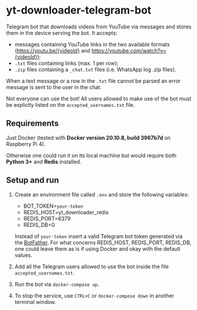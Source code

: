 # yt-downloader-telegram-bot
Telegram bot that downloads videos from YouTube via messages and stores them in the device serving the bot.
It accepts:

- messages containing YouTube links in the two available formats (https://youtu.be/{videoId} and https://youtube.com/watch?v={videoId});
- `.txt` files containing links (max. 1 per row);
- `.zip` files containing a `_chat.txt` files (i.e. WhatsApp log .zip files).

When a text message or a row in the `.txt` file cannot be parsed an error message is sent to the user in the chat.

Not everyone can use the bot!
All users allowed to make use of the bot must be explictly listed on the `accepted_usernames.txt` file.

## Requirements
Just Docker (tested with **Docker version 20.10.8, build 3967b7d** on Raspberry Pi 4).

Otherwise one could run it on its local machine but would require both **Python 3+** and **Redis** installed.

## Setup and run
1. Create an environment file called `.env` and store the following variables:
    - BOT_TOKEN=`your-token`
    - REDIS_HOST=yt_downloader_redis
    - REDIS_PORT=6379
    - REDIS_DB=0
    
    Instead of `your-token` insert a valid Telegram bot token generated via the [BotFather](https://core.telegram.org/bots#6-botfather).
    For what concerns REDIS_HOST, REDIS_PORT, REDIS_DB, one could leave them as is if using Docker and okay with the default values.
2. Add all the Telegram users allowed to use the bot inside the file `accepted_usernames.txt`.
3. Run the bot via `docker-compose up`.
4. To stop the service, use `CTRL+C` or `docker-compose down` in another terminal window.

